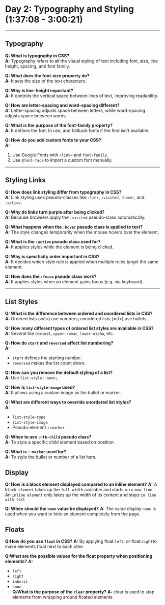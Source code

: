 # Day 2: Typography and Styling (1:37:08 - 3:00:21)

---

## Typography

**Q: What is typography in CSS?**  
**A:** Typography refers to all the visual styling of text including font, size, line height, spacing, and font family.

**Q: What does the font-size property do?**  
**A:** It sets the size of the text characters.

**Q: Why is line-height important?**  
**A:** It controls the vertical space between lines of text, improving readability.

**Q: How are letter-spacing and word-spacing different?**  
**A:** Letter-spacing adjusts space between letters, while word-spacing adjusts space between words.

**Q: What is the purpose of the font-family property?**  
**A:** It defines the font to use, and fallback fonts if the first isn’t available.

**Q: How do you add custom fonts to your CSS?**  
**A:**  
1. Use Google Fonts with `<link>` and `font-family`.  
2. Use `@font-face` to import a custom font manually.

---

## Styling Links

**Q: How does link styling differ from typography in CSS?**  
**A:** Link styling uses pseudo-classes like `:link`, `:visited`, `:hover`, and `:active`.

**Q: Why do links turn purple after being clicked?**  
**A:** Because browsers apply the `:visited` pseudo-class automatically.

**Q: What happens when the `:hover` pseudo class is applied to text?**  
**A:** The style changes temporarily when the mouse hovers over the element.

**Q: What is the `:active` pseudo class used for?**  
**A:** It applies styles while the element is being clicked.

**Q: Why is specificity order important in CSS?**  
**A:** It decides which style rule is applied when multiple rules target the same element.

**Q: How does the `:focus` pseudo class work?**  
**A:** It applies styles when an element gains focus (e.g. via keyboard).

---

## List Styles

**Q: What is the difference between ordered and unordered lists in CSS?**  
**A:** Ordered lists (`<ol>`) use numbers; unordered lists (`<ul>`) use bullets.

**Q: How many different types of ordered list styles are available in CSS?**  
**A:** Several like `decimal`, `upper-roman`, `lower-alpha`, etc.

**Q: How do `start` and `reversed` affect list numbering?**  
**A:**  
- `start` defines the starting number.  
- `reversed` makes the list count down.

**Q: How can you remove the default styling of a list?**  
**A:** Use `list-style: none;`.

**Q: How is `list-style-image` used?**  
**A:** It allows using a custom image as the bullet or marker.

**Q: What are different ways to override unordered list styles?**  
**A:**  
- `list-style-type`  
- `list-style-image`  
- Pseudo-element `::marker`

**Q: When to use `:nth-child` pseudo class?**  
**A:** To style a specific child element based on position.

**Q: What is `::marker` used for?**  
**A:** To style the bullet or number of a list item.

## Display

**Q: How is  a block element displayed compared to an inline element?**
**A:** A `block element` takes up the `full width` available and starts on a `new line`.
An `inline element` only takes up the width of its content and stays `in line with text`

**Q: When should the `none` value be displayed?**
**A:** The value display `none` is used when you want to hide an element completely from the page.

## Floats

**Q:How do you use `float` in CSS?**
**A:** By applying float:`left`; or float:`right`to make elements float next to each othe.

**Q:What are the possible values for the float property when positioning elements?**
**A:**
- `left`  
- `right`
- `inherit`  
- `none`  
**Q:What is the purpose of  the `clear` property?**
**A:** clear is used to stop elements from wrapping around floated elements.
